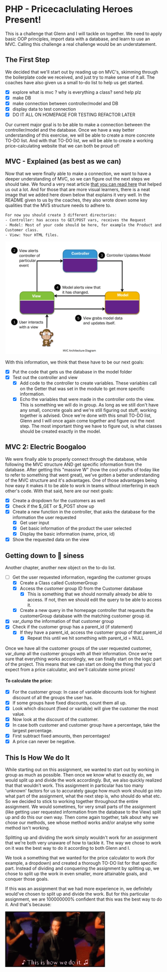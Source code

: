# PHP - Pricecaclulating Heroes Present!
This is a challenge that Glenn and I will tackle on together.
We need to apply basic OOP principles, import data with a database, and learn to use an MVC.
Calling this challenge a real challenge would be an understatement.

## The First Step
We decided that we'll start out by reading up on MVC's, skimming through the boilerplate code we received, and just try to make sense of it all.
The coaches have also given us a small to-do list to help us get started.

- [x] explore what is mvc ? why is everything a class? send help plz
- [x] make DB
- [x] make connection between controller/model and DB
- [x] display data to test connection
- [x] DO IT ALL ON HOMEPAGE FOR TESTING REFACTOR LATER

Our current major goal is to be able to make a connection between the controller/model and the database.
Once we have a way better understanding of this exercise, we will be able to create a more concrete TO-DO list.
And with that TO-DO list, we will be able to create a working price-calculating website that we can both be proud of!

## MVC - Explained (as best as we can)
Now that we were finally able to make a connection, we want to have a deeper understanding of MVC, so we can figure out the next steps we should take.
We found a very neat article [that you can read here](https://www.guru99.com/mvc-tutorial.html) that helped us out a lot.
And for those that are more visual learners, there is a neat image that we added here down below that explains it very well.
In the README given to us by the coaches, they also wrote down some key qualities that the MVS structure needs to adhere to.
````
For now you should create 3 different directories:
- Controller: has access to GET/POST vars, receives the Request
- Model: Most of your code should be here, for example the Product and Customer class.
- View: Your HTML files.
````

![alt-text](resources/images/mvc-structure.PNG)

With this information, we think that these have to be our next goals:
- [x] Put the code that gets us the database in the model folder
- [x] Test out the controller and view
  - [x] Add code to the controller to create variables. These variables call on the Getter that was set in the module to get more specific information.
  - [x] Echo the variables that were made in the controller onto the view.
    This is something we will do in group.
    As long as we still don't have any small, concrete goals and we're still figuring out stuff, working together is advised.
    Once we're done with this small TO-DO list, Glenn and I will once again come together and figure out the next step.
    The most important thing we have to figure out, is what classes should be created exactly in the model.

## MVC 2: Electric Boogaloo
We were finally able to properly connect through the database, while following the MVC structure AND get specific information from the database.
After getting this "massive W" (how the cool youths of today like to refer to something that went great), we've gotten a better understanding of the MVC structure and it's advantages.
One of those advantages being how easy it makes it to be able to work in teams without interfering in each other's code.
With that said, here are our next goals:
- [x] Create a dropdown for the customers as well
- [x] Check if the $_GET or $_POST show up
- [x] Create a new function in the controller, that asks the database for the information the user requested
  - [x] Get user input
  - [x] Get basic information of the product the user selected
  - [x] Display the basic information (name, price, id)
- [x] Show the requested data on the view

## Getting down to :bee: siness
Another chapter, another new object on the to-do list.
- [ ] Get the user requested information, regarding the customer groups
  - [x] Create a Class called CustomerGroup
  - [x] Access the customer group ID from the Customer database
    - [x] This is something that we should normally already be able to access.
      If not, then we should edit the query to be able to access it.
  - [x] Create a new query in the homepage controller that requests the customerGroup database with the matching customer group id.
- [x] var_dump the information of that customer group
- [x] Check if the customer group has a parent_id (if statement)
  - [x] If they have a parent_id, access the customer group of that parent_id
    - [x] Repeat this until we hit something with parent_id = NULL

Once we have all the customer groups of the user requested customer, var_dump all the customer groups with all their information.
Once we're sure that everything works accordingly, we can finally start on the logic part of the project.
This means that we can start on doing the thing that you'd expect from a price calculator, and we'll calculate some prices!

#### To calculate the price:
- [x] For the customer group: In case of variable discounts look for highest discount of all the groups the user has.
- [x] If some groups have fixed discounts, count them all up.
- [x] Look which discount (fixed or variable) will give the customer the most value.
- [x] Now look at the discount of the customer.
- [x] In case both customer and customer group have a percentage, take the largest percentage.
- [x] First subtract fixed amounts, then percentages!
- [x] A price can never be negative.

## This Is How We do It
While starting out on this assignment, we wanted to start out by working in group as much as possible.
Then once we know what to exactly do, we would split up and divide the work accordingly.
But, we also quickly realized that that wouldn't work.
This assignment in particular has too many 'unknown' factors for us to accurately gauge how much work should go into what part of the assignment, what the next step is, who should do what etc.
So we decided to stick to working together throughout the entire assignment. We would sometimes, for very small parts of the assignment (like getting user requested information from the database to the View) split up and do this our own way.
Then come again together, talk about why we chose our methods, see whose method works and/or analyse why some method isn't working.

Splitting up and dividing the work simply wouldn't work for an assignment that we're both very unaware of how to tackle it.
The way we chose to work on it was the best way to do it according to both Glenn and I.

We took a something that we wanted for the price calculator to work (for example, a dropdown) and created a thorough TO-DO list for that specific part.
Instead of dividing and conquering the assignment by splitting up, we chose to split up the work in even smaller, more attainable goals, and conquer those goals.

If this was an assignment that we had more experience in, we definitely would've chosen to split up and divide the work.
But for this particular assignment, we are 100000000% confident that this was the best way to do it.
And that's because:

![this-is-how-we-do-it](resources/images/this-is-how-we-do-it.gif)
